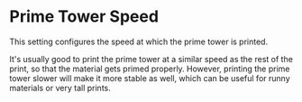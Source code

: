 Prime Tower Speed
====
This setting configures the speed at which the prime tower is printed.

It's usually good to print the prime tower at a similar speed as the rest of the print, so that the material gets primed properly. However, printing the prime tower slower will make it more stable as well, which can be useful for runny materials or very tall prints.